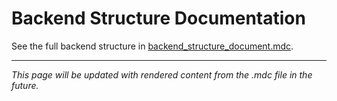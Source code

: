 # Backend Structure Documentation

See the full backend structure in [backend_structure_document.mdc](../backend_structure_document.mdc).

---

*This page will be updated with rendered content from the .mdc file in the future.*

